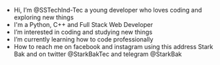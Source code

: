 - Hi, I’m @SSTechInd-Tec a young developer who loves coding and exploring new things
- I'm a Python, C++ and Full Stack Web Developer
- I’m interested in coding and studying new things
- I’m currently learning how to code professionally
- How to reach me on facebook and instagram using this address Stark Bak and on twitter @StarkBakTec and telegram @StarkBak
